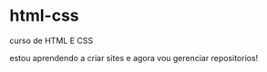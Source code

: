 # html-css
 curso de HTML E CSS

 estou aprendendo a criar sites e agora vou gerenciar repositorios!
